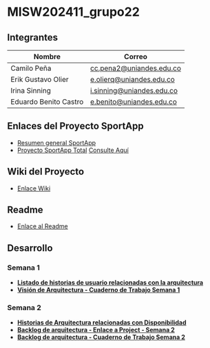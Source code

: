 # MISW202411_grupo22

## Integrantes

| Nombre              | Correo                     |
|--------------------|---------------------------|
| Camilo Peña         | cc.pena2@uniandes.edu.co  |
| Erik Gustavo Olier  | e.olierq@uniandes.edu.co  |
| Irina Sinning       | i.sinning@uniandes.edu.co |
| Eduardo Benito Castro | e.benito@uniandes.edu.co |

## Enlaces del Proyecto SportApp

- [Resumen general SportApp](https://github.com/Erikolierq/MISW202411_grupo22/wiki/Resumen-de-Proyecto-SportApp)
- [Proyecto SportApp Total](https://uniandes-my.sharepoint.com/:b:/g/personal/i_sinning_uniandes_edu_co/ESBqdYwdthRBgrUWL0SlFrQB56ur90MvCnUr_rl-6dXJQw?e=H1d2jx) [Consulte Aquí](https://uniandes-my.sharepoint.com/:b:/g/personal/i_sinning_uniandes_edu_co/ESBqdYwdthRBgrUWL0SlFrQB56ur90MvCnUr_rl-6dXJQw?e=H1d2jx)

## Wiki del Proyecto
- [Enlace Wiki](https://github.com/Erikolierq/MISW202411_grupo22/wiki)

## Readme
- [Enlace al Readme](https://github.com/Erikolierq/MISW202411_grupo22/blob/main/README.md)

## Desarrollo 

### Semana 1
- [**Listado de historias de usuario relacionadas con la arquitectura**](https://github.com/Erikolierq/MISW202411_grupo22/wiki/Historias-de-usuario)
- [**Visión de Arquitectura - Cuaderno de Trabajo Semana 1**](https://uniandes-my.sharepoint.com/:p:/g/personal/i_sinning_uniandes_edu_co/EdEvZMOGO41Bn9QKdK0XuYsB6tGYlTODALj8GVp4uinAnQ?e=jvqheO)

### Semana 2
- [**Historias de Arquitectura relacionadas con Disponibilidad**](https://github.com/Erikolierq/MISW202411_grupo22/wiki/Historias-de-Arquitectura-relacionadas-con-Disponibilidad)
- [**Backlog de arquitectura - Enlace a Project - Semana 2** ](https://github.com/users/Erikolierq/projects/2)
- [**Backlog de arquitectura - Cuaderno de Trabajo Semana 2** ](https://uniandes-my.sharepoint.com/:p:/g/personal/i_sinning_uniandes_edu_co/Ef3cSHL9s-dLm7o5QNJDmYoBh70qauYVPOYbxcskueKswA?e=XSAm7E)
